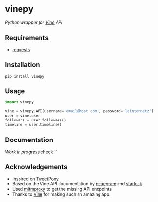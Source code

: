 vinepy
======

*Python wrapper for [Vine](https://vine.co) API*

## Requirements

* [requests](http://docs.python-requests.org/en/latest/)

## Installation

`pip install vinepy`

## Usage

```python
import vinepy

vine = vinepy.API(username='email@host.com', password='leinternetz')
user = vine.user
followers = user.followers()
timeline = user.timeline()
```

## Documentation

*Work in progress*
check ``

## Acknowledgements

* Inspired on [TweetPony](https://github.com/Mezgrman/TweetPony)
* Based on the Vine API documentation by ~~[neuegram](https://github.com/neuegram/vineapi) and~~ [starlock](https://github.com/starlock/vino/wiki/API-Reference)
* Used [mitmproxy](http://mitmproxy.org/) to get the missing API endpoints
* Thanks to [Vine](https://vine.co) for making such an amazing app.
